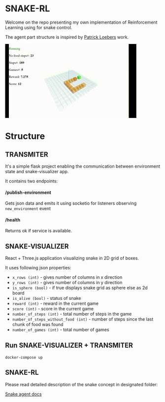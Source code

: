 # SNAKE-RL

Welcome on the repo presenting my own implementation of Reinforcement Learning using for snake control.

The agent part structure is inspired by <a href='https://github.com/patrickloeber/snake-ai-pytorch'>Patrick Loebers</a> work.

![Snake](snake-rl/docs/snake.gif)

# Structure
## TRANSMITER

It's a simple flask project enabling the communication between environment state and snake-visualizer app.

It contains two endpoints:

#### /publish-environment
Gets json data and emits it using socketio for listeners observing `new_environment` event

#### /health
Returns ok if service is available.

## SNAKE-VISUALIZER
React + Three.js application visualizing snake in 2D grid of boxes.

It uses following json properties:
* `x_rows (int)` - gives number of columns in x direction
* `y_rows (int)` - gives number of columns in y direction
* `is_sphere (bool)` - if true displays snake grid as sphere else as 2d board
* `is_alive (bool)` - status of snake
* `reward (int)` - reward in the current game
* `score (int)` - score in the current game
* `number_of_steps (int)` - total number of steps in the game
* `number_of_steps_without_food (int)` - number of steps since the last chunk of food was found
* `number_of_games (int)` - total number of games

## Run SNAKE-VISUALIZER + TRANSMITER

`docker-compose up`


## SNAKE-RL 
Please read detailed description of the snake concept in designated folder:

[Snake agent docs](./snake-rl/README.md)

